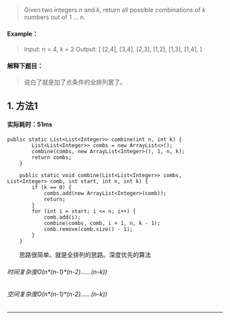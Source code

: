 > Given two integers *n* and *k*, return all possible combinations of *k* numbers out of 1 ... n.
#### Example：
> Input: n = 4, k = 2
Output:
[
  [2,4],
  [3,4],
  [2,3],
  [1,2],
  [1,3],
  [1,4],
]

#### 解释下题目：
> 说白了就是加了点条件的全排列罢了。


## 1. 方法1
#### 实际耗时：51ms
```
public static List<List<Integer>> combine(int n, int k) {
        List<List<Integer>> combs = new ArrayList<>();
        combine(combs, new ArrayList<Integer>(), 1, n, k);
        return combs;
    }

    public static void combine(List<List<Integer>> combs, List<Integer> comb, int start, int n, int k) {
        if (k == 0) {
            combs.add(new ArrayList<Integer>(comb));
            return;
        }
        for (int i = start; i <= n; i++) {
            comb.add(i);
            combine(combs, comb, i + 1, n, k - 1);
            comb.remove(comb.size() - 1);
        }
    }

```
&emsp;&emsp;思路很简单。就是全排列的思路。深度优先的算法
###### 时间复杂度O(n*(n-1)*(n-2)......(n-k))
###### 空间复杂度O(n*(n-1)*(n-2)......(n-k))
---------
